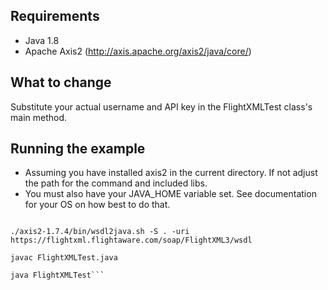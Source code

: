 Requirements
------------

* Java 1.8
* Apache Axis2 (http://axis.apache.org/axis2/java/core/)

What to change
-------------

Substitute your actual username and API key in the FlightXMLTest 
class's main method.

Running the example
-------------------
* Assuming you have installed axis2 in the current directory. If not adjust the path for the command and included libs.
* You must also have your JAVA_HOME variable set.  See documentation for your OS on how best to do that.

```export CLASSPATH=$(echo . axis2-1.7.4/lib/*.jar | tr ' ' ':')

./axis2-1.7.4/bin/wsdl2java.sh -S . -uri https://flightxml.flightaware.com/soap/FlightXML3/wsdl

javac FlightXMLTest.java

java FlightXMLTest```